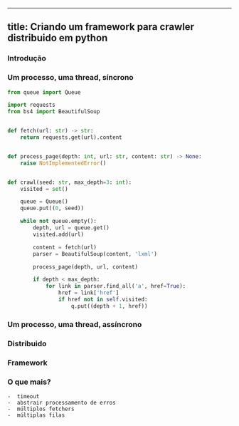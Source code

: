 --------
title: Criando um framework para crawler distribuido em python
--------

### Introdução
### Um processo, uma thread, síncrono
``` python
from queue import Queue

import requests
from bs4 import BeautifulSoup


def fetch(url: str) -> str:
    return requests.get(url).content


def process_page(depth: int, url: str, content: str) -> None:
    raise NotImplementedError()


def crawl(seed: str, max_depth=3: int):
    visited = set()

    queue = Queue()
    queue.put((0, seed))

    while not queue.empty():
        depth, url = queue.get()
        visited.add(url)

        content = fetch(url)
        parser = BeautifulSoup(content, 'lxml')

        process_page(depth, url, content)

        if depth < max_depth:
            for link in parser.find_all('a', href=True):
                href = link['href']
                if href not in self.visited:
                    q.put((depth + 1, href))

```
### Um processo, uma thread, assíncrono


### Distribuido
### Framework
### O que mais?
    -  timeout
    -  abstrair processamento de erros
    -  múltiplos fetchers
    -  múltiplas filas

